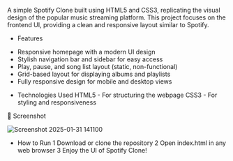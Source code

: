 A simple Spotify Clone built using HTML5 and CSS3, replicating the visual design of the popular music streaming platform. This project focuses on the frontend UI, providing a clean and responsive layout similar to Spotify.

* Features
- Responsive homepage with a modern UI design
- Stylish navigation bar and sidebar for easy access
- Play, pause, and song list layout (static, non-functional)
- Grid-based layout for displaying albums and playlists
- Fully responsive design for mobile and desktop views

* Technologies Used
HTML5 - For structuring the webpage
CSS3 - For styling and responsiveness

📸 Screenshot

![Screenshot 2025-01-31 141100](https://github.com/user-attachments/assets/fec8c68c-51fb-46ab-b6f7-b2aa5d32ae1b)

* How to Run
1️ Download or clone the repository
2️ Open index.html in any web browser
3️ Enjoy the UI of Spotify Clone!
